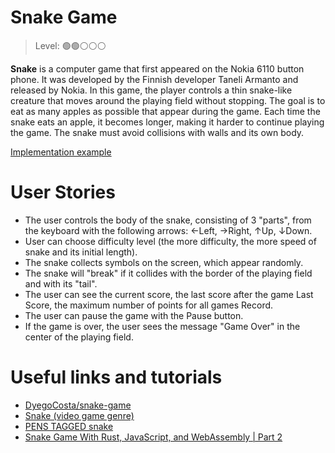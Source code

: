 # Snake Game 

> Level: 🟢🟢⚪️⚪️⚪️

**Snake** is a computer game that first appeared on the Nokia 6110 button phone. It was developed by the Finnish developer Taneli Armanto and released by Nokia. In this game, the player controls a thin snake-like creature that moves around the playing field without stopping. The goal is to eat as many apples as possible that appear during the game. Each time the snake eats an apple, it becomes longer, making it harder to continue playing the game. The snake must avoid collisions with walls and its own body.

[Implementation example](https://rodrilima.github.io/js-snake-game/)

# User Stories

- The user controls the body of the snake, consisting of 3 "parts", from the keyboard with the following arrows: ←Left, →Right, ↑Up, ↓Down. 
- User can choose difficulty level (the more difficulty, the more speed of snake and its initial length).
- The snake collects symbols on the screen, which appear randomly.
- The snake will "break" if it collides with the border of the playing field and with its "tail".
- The user can see the current score, the last score after the game Last Score, the maximum number of points for all games Record.
- The user can pause the game with the Pause button.
- If the game is over, the user sees the message "Game Over" in the center of the playing field.

# Useful links and tutorials

- [DyegoCosta/snake-game](https://github.com/DyegoCosta/snake-game)
- [Snake (video game genre)](https://en.wikipedia.org/wiki/Snake_(video_game_genre))
- [PENS TAGGED snake](https://codepen.io/tag/snake)
- [Snake Game With Rust, JavaScript, and WebAssembly | Part 2](https://medium.com/swlh/snake-game-with-rust-javascript-and-webassembly-part-2-9d729b87c186)
